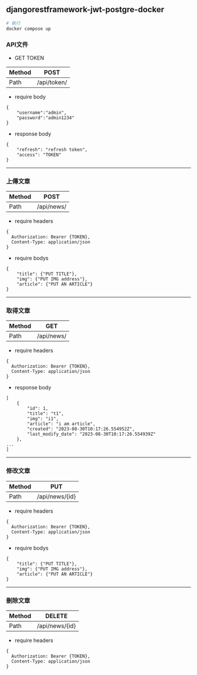 ## djangorestframework-jwt-postgre-docker

```bash
# 執行
docker compose up
```

### API文件

* GET TOKEN

| Method   |  POST|
|-------|:-----:|
| Path   |  /api/token/  |

* require body
```
{
    "username":"admin",
    "password":"admin1234"
}
```

* response body
```
{
    "refresh": "refresh token",
    "access": "TOKEN"
}
```

---
### 上傳文章
| Method   |  POST|
|-------|:-----:|
| Path   |  /api/news/  |

* require headers
```
{
  Authorization: Bearer {TOKEN},
  Content-Type: application/json
}
```

* require bodys
```
{
    "title": {"PUT TITLE"},
    "img": {"PUT IMG address"},
    "article": {"PUT AN ARTICLE"}
}
```

---
### 取得文章
| Method   |  GET|
|-------|:-----:|
| Path   |  /api/news/  |

* require headers
```
{
  Authorization: Bearer {TOKEN},
  Content-Type: application/json
}
```

* response body
```
[
    {
        "id": 1,
        "title": "t1",
        "img": "i1",
        "article": "i am article",
        "created": "2023-08-30T10:17:26.554952Z",
        "last_modify_date": "2023-08-30T10:17:26.554939Z"
    },
...
]
```

---
### 修改文章
| Method   |  PUT|
|-------|:-----:|
| Path   |  /api/news/{id}  |

* require headers
```
{
  Authorization: Bearer {TOKEN},
  Content-Type: application/json
}
```

* require bodys
```
{
    "title": {"PUT TITLE"},
    "img": {"PUT IMG address"},
    "article": {"PUT AN ARTICLE"}
}
```

---
### 刪除文章
| Method   |  DELETE|
|-------|:-----:|
| Path   |  /api/news/{id}  |

* require headers
```
{
  Authorization: Bearer {TOKEN},
  Content-Type: application/json
}
```


